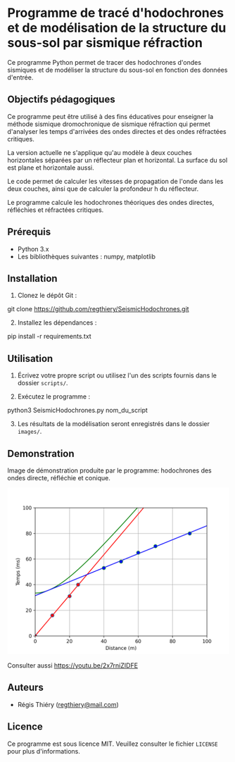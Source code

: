 # Programme de tracé d'hodochrones et de modélisation de la structure du sous-sol par sismique réfraction

Ce programme Python permet de tracer des hodochrones d'ondes sismiques et de modéliser la structure du sous-sol en fonction des données d'entrée.

## Objectifs pédagogiques

Ce programme peut être utilisé à des fins éducatives pour enseigner la
méthode sismique dromochronique de sismique réfraction qui
permet d'analyser les temps d'arrivées des ondes directes
et des ondes réfractées critiques.

La version actuelle ne s'applique qu'au modèle à deux couches horizontales
séparées par un réflecteur plan et horizontal.
La surface du sol est plane et horizontale aussi.

Le code permet de calculer les vitesses de propagation de l'onde dans les deux couches,
ainsi que de calculer la profondeur h du réflecteur.

Le programme calcule les hodochrones théoriques des ondes directes, réfléchies et réfractées critiques.


## Prérequis

- Python 3.x
- Les bibliothèques suivantes : numpy, matplotlib

## Installation

1. Clonez le dépôt Git :

git clone https://github.com/regthiery/SeismicHodochrones.git

2. Installez les dépendances :

pip install -r requirements.txt


## Utilisation

1. Écrivez votre propre script ou utilisez l'un des scripts fournis dans le dossier `scripts/`.

2. Exécutez le programme :

python3 SeismicHodochrones.py nom_du_script

3. Les résultats de la modélisation seront enregistrés dans le dossier `images/`.

## Demonstration

Image de démonstration produite par le programme: hodochrones des ondes directe, réfléchie et conique.

![Image de démonstration avec réflexion et réfraction des ondes sur interface à partir d'une source ponctuelle](image.png)

Consulter aussi https://youtu.be/2x7rniZIDFE

## Auteurs

- Régis Thiéry (regthiery@mail.com)

## Licence

Ce programme est sous licence MIT. Veuillez consulter le fichier `LICENSE` pour plus d'informations.
